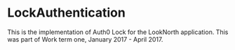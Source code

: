 # LockAuthentication
This is the implementation of Auth0 Lock for the LookNorth application. This was part of Work term one, January 2017 - April 2017. 
